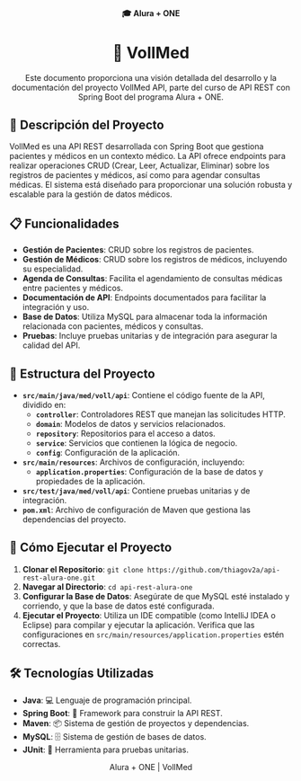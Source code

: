 <h4 align="center">
  🎓 Alura + ONE
</h4>

<h1 align="center">
  🏥 VollMed
</h1>

<p align="center">
  Este documento proporciona una visión detallada del desarrollo y la documentación del proyecto VollMed API, parte del curso de API REST con Spring Boot del programa Alura + ONE.
</p>

## 📝 Descripción del Proyecto

VollMed es una API REST desarrollada con Spring Boot que gestiona pacientes y médicos en un contexto médico. La API ofrece endpoints para realizar operaciones CRUD (Crear, Leer, Actualizar, Eliminar) sobre los registros de pacientes y médicos, así como para agendar consultas médicas. El sistema está diseñado para proporcionar una solución robusta y escalable para la gestión de datos médicos.

## 📋 Funcionalidades

- **Gestión de Pacientes**: CRUD sobre los registros de pacientes.
- **Gestión de Médicos**: CRUD sobre los registros de médicos, incluyendo su especialidad.
- **Agenda de Consultas**: Facilita el agendamiento de consultas médicas entre pacientes y médicos.
- **Documentación de API**: Endpoints documentados para facilitar la integración y uso.
- **Base de Datos**: Utiliza MySQL para almacenar toda la información relacionada con pacientes, médicos y consultas.
- **Pruebas**: Incluye pruebas unitarias y de integración para asegurar la calidad del API.

## 📁 Estructura del Proyecto

- **`src/main/java/med/voll/api`**: Contiene el código fuente de la API, dividido en:
  - **`controller`**: Controladores REST que manejan las solicitudes HTTP.
  - **`domain`**: Modelos de datos y servicios relacionados.
  - **`repository`**: Repositorios para el acceso a datos.
  - **`service`**: Servicios que contienen la lógica de negocio.
  - **`config`**: Configuración de la aplicación.
- **`src/main/resources`**: Archivos de configuración, incluyendo:
  - **`application.properties`**: Configuración de la base de datos y propiedades de la aplicación.
- **`src/test/java/med/voll/api`**: Contiene pruebas unitarias y de integración.
- **`pom.xml`**: Archivo de configuración de Maven que gestiona las dependencias del proyecto.

## 🚀 Cómo Ejecutar el Proyecto

1. **Clonar el Repositorio**: `git clone https://github.com/thiagov2a/api-rest-alura-one.git`
2. **Navegar al Directorio**: `cd api-rest-alura-one`
3. **Configurar la Base de Datos**: Asegúrate de que MySQL esté instalado y corriendo, y que la base de datos esté configurada.
4. **Ejecutar el Proyecto**: Utiliza un IDE compatible (como IntelliJ IDEA o Eclipse) para compilar y ejecutar la aplicación. Verifica que las configuraciones en `src/main/resources/application.properties` estén correctas.

## 🛠 Tecnologías Utilizadas

- **Java**: 💻 Lenguaje de programación principal.
- **Spring Boot**: 🚀 Framework para construir la API REST.
- **Maven**: 📦 Sistema de gestión de proyectos y dependencias.
- **MySQL**: 🗄️ Sistema de gestión de bases de datos.
- **JUnit**: 🧪 Herramienta para pruebas unitarias.

<p align="center">
  Alura + ONE | VollMed
</p>
